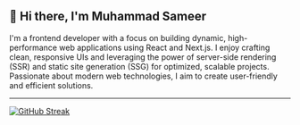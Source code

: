 ## 👋 Hi there, I'm Muhammad Sameer

I'm a frontend developer with a focus on building dynamic, high-performance web applications using React and Next.js. I enjoy crafting clean, responsive UIs and leveraging the power of server-side rendering (SSR) and static site generation (SSG) for optimized, scalable projects. Passionate about modern web technologies, I aim to create user-friendly and efficient solutions.
 ***
 

[![GitHub Streak](https://streak-stats.demolab.com?user=SameerAteeq&theme=dark&hide_border=true)](https://git.io/streak-stats)
